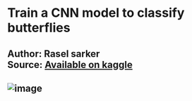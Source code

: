 # Train a CNN model to classify butterflies
Author: Rasel sarker<br>
Source: [Available on kaggle](https://www.kaggle.com/datasets/mdraselsarker/butterfly-image-classification/data)
---
![image](https://github.com/user-attachments/assets/2ee0614b-2b53-4c7f-9565-e6eb809d2b59)
---

